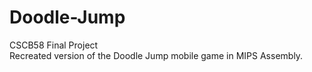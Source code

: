# Doodle-Jump
CSCB58 Final Project  
Recreated version of the Doodle Jump mobile game in MIPS Assembly.

